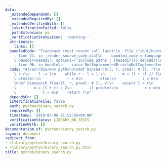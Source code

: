 ```yaml
---
data:
  _extendedDependsOn: []
  _extendedRequiredBy: []
  _extendedVerifiedWith: []
  _isVerificationFailed: false
  _pathExtension: py
  _verificationStatusIcon: ':warning:'
  attributes:
    links: []
  bundledCode: "Traceback (most recent call last):\n  File \"/opt/hostedtoolcache/Python/3.9.2/x64/lib/python3.9/site-packages/onlinejudge_verify/documentation/build.py\"\
    , line 71, in _render_source_code_stat\n    bundled_code = language.bundle(stat.path,\
    \ basedir=basedir, options={'include_paths': [basedir]}).decode()\n  File \"/opt/hostedtoolcache/Python/3.9.2/x64/lib/python3.9/site-packages/onlinejudge_verify/languages/python.py\"\
    , line 96, in bundle\n    raise NotImplementedError\nNotImplementedError\n"
  code: "#!/usr/bin/env python3\ndef binsearch(l, r, pred): # [l, r)\n    assert l\
    \ < r\n    l -= 1\n    while r - l > 1:\n        m = (l + r) // 2\n        if\
    \ pred(m):\n            r = m\n        else:\n            l = m\n    return r\n\
    \ndef binsearch_float(l, r, pred): # [l, r)\n    assert l < r\n    for _ in range(100):\n\
    \        m = (l + r) / 2\n        if pred(m):\n            r = m\n        else:\n\
    \            l = m\n    return r\n"
  dependsOn: []
  isVerificationFile: false
  path: python/binary_search.py
  requiredBy: []
  timestamp: '2018-07-06 01:52:56+09:00'
  verificationStatus: LIBRARY_NO_TESTS
  verifiedWith: []
documentation_of: python/binary_search.py
layout: document
redirect_from:
- /library/python/binary_search.py
- /library/python/binary_search.py.html
title: python/binary_search.py
---
```

